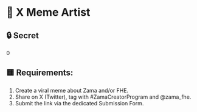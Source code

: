 # 🎨 X Meme Artist

## 🔒 Secret

0

## 🟨 Requirements:
1. Create a viral meme about Zama and/or FHE.
2. Share on X (Twitter), tag with #ZamaCreatorProgram and @zama_fhe.
3. Submit the link via the dedicated Submission Form.
